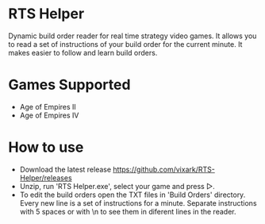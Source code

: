 # RTS Helper
Dynamic build order reader for real time strategy video games. It allows you to read a set of instructions of your build order for the current minute. It makes easier to follow and learn build orders.

# Games Supported
* Age of Empires II
* Age of Empires IV

# How to use
* Download the latest release https://github.com/vixark/RTS-Helper/releases
* Unzip, run 'RTS Helper.exe', select your game and press ▷.
* To edit the build orders open the TXT files in 'Build Orders' directory. Every new line is a set of instructions for a minute. Separate instructions with 5 spaces or with \n to see them in diferent lines in the reader.
